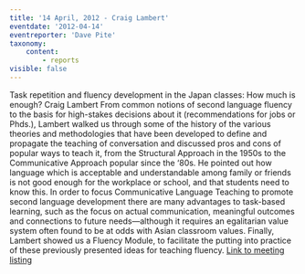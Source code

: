 ```yaml
---
title: '14 April, 2012 - Craig Lambert'
eventdate: '2012-04-14'
eventreporter: 'Dave Pite'
taxonomy:
    content:
        - reports
visible: false
---
```


Task repetition and fluency development in the Japan classes: How much is enough?
Craig Lambert
From common notions of second language fluency to the basis for high-stakes decisions about it (recommendations for jobs or Phds.), Lambert walked us through some of the history of the various theories and methodologies that have been developed to define and propagate the teaching of conversation and discussed pros and cons of popular ways to teach it, from the Structural Approach in the 1950s to the Communicative Approach popular since the ‘80s.  He pointed out how language which is acceptable and understandable among family or friends is not good enough for the workplace or school, and that students need to know this.  In order to focus Communicative Language Teaching to promote second language development there are many advantages to task-based learning, such as the focus on actual communication, meaningful outcomes and connections to future needs—although it requires an egalitarian value system often found to be at odds with Asian classroom values.   Finally, Lambert showed us a Fluency Module, to facilitate the putting into practice of these previously presented ideas for teaching fluency.
<a href="../schedule/2012/april/14">Link to meeting listing</a>
